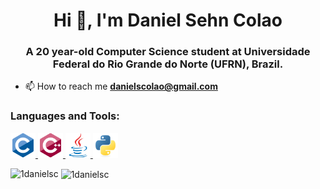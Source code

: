 <h1 align="center">Hi 👋, I'm Daniel Sehn Colao</h1>
<h3 align="center">A 20 year-old Computer Science student at Universidade Federal do Rio Grande do Norte (UFRN), Brazil.</h3>

- 📫 How to reach me **danielscolao@gmail.com**


<h3 align="left">Languages and Tools:</h3>
<p align="left"> <a href="https://www.cprogramming.com/" target="_blank"> <img src="https://raw.githubusercontent.com/devicons/devicon/master/icons/c/c-original.svg" alt="c" width="40" height="40"/> </a> <a href="https://www.w3schools.com/cpp/" target="_blank"> <img src="https://raw.githubusercontent.com/devicons/devicon/master/icons/cplusplus/cplusplus-original.svg" alt="cplusplus" width="40" height="40"/> </a> <a href="https://www.java.com" target="_blank"> <img src="https://raw.githubusercontent.com/devicons/devicon/master/icons/java/java-original.svg" alt="java" width="40" height="40"/> </a> <a href="https://www.python.org" target="_blank"> <img src="https://raw.githubusercontent.com/devicons/devicon/master/icons/python/python-original.svg" alt="python" width="40" height="40"/> </a> </p>

<p><img align="left" src="https://github-readme-stats.vercel.app/api/top-langs?username=1danielsc&show_icons=true&locale=en&layout=compact" alt="1danielsc" /></p>

<p>&nbsp;<img align="center" src="https://github-readme-stats.vercel.app/api?username=1danielsc&show_icons=true&locale=en" alt="1danielsc" /></p>

